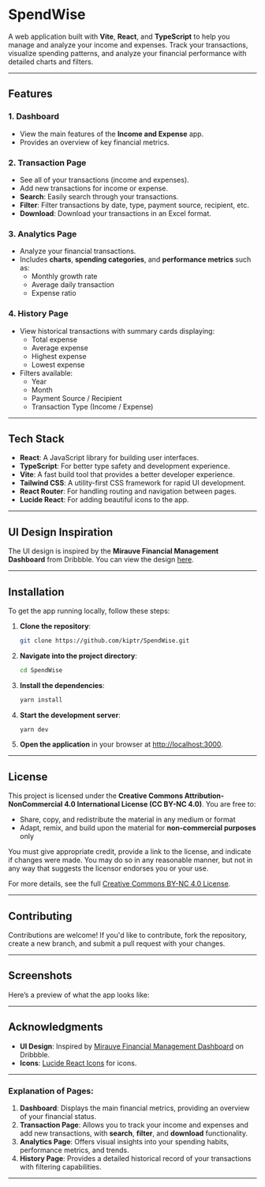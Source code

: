# SpendWise

A web application built with **Vite**, **React**, and **TypeScript** to help you manage and analyze your income and expenses. Track your transactions, visualize spending patterns, and analyze your financial performance with detailed charts and filters.

---

## Features

### 1. **Dashboard**
   - View the main features of the **Income and Expense** app.
   - Provides an overview of key financial metrics.

### 2. **Transaction Page**
   - See all of your transactions (income and expenses).
   - Add new transactions for income or expense.
   - **Search**: Easily search through your transactions.
   - **Filter**: Filter transactions by date, type, payment source, recipient, etc.
   - **Download**: Download your transactions in an Excel format.

### 3. **Analytics Page**
   - Analyze your financial transactions.
   - Includes **charts**, **spending categories**, and **performance metrics** such as:
     - Monthly growth rate
     - Average daily transaction
     - Expense ratio

### 4. **History Page**
   - View historical transactions with summary cards displaying:
     - Total expense
     - Average expense
     - Highest expense
     - Lowest expense
   - Filters available:
     - Year
     - Month
     - Payment Source / Recipient
     - Transaction Type (Income / Expense)

---

## Tech Stack

- **React**: A JavaScript library for building user interfaces.
- **TypeScript**: For better type safety and development experience.
- **Vite**: A fast build tool that provides a better developer experience.
- **Tailwind CSS**: A utility-first CSS framework for rapid UI development.
- **React Router**: For handling routing and navigation between pages.
- **Lucide React**: For adding beautiful icons to the app.

---

## UI Design Inspiration

The UI design is inspired by the **Mirauve Financial Management Dashboard** from Dribbble. You can view the design [here](https://dribbble.com/shots/23051720-Mirauve-Financial-Management-Dashboard).

---

## Installation

To get the app running locally, follow these steps:

1. **Clone the repository**:
    ```bash
    git clone https://github.com/kiptr/SpendWise.git
    ```

2. **Navigate into the project directory**:
    ```bash
    cd SpendWise
    ```

3. **Install the dependencies**:
    ```bash
    yarn install
    ```

4. **Start the development server**:
    ```bash
    yarn dev
    ```

5. **Open the application** in your browser at [http://localhost:3000](http://localhost:3000).

---

## License

This project is licensed under the **Creative Commons Attribution-NonCommercial 4.0 International License (CC BY-NC 4.0)**. You are free to:
- Share, copy, and redistribute the material in any medium or format
- Adapt, remix, and build upon the material for **non-commercial purposes** only

You must give appropriate credit, provide a link to the license, and indicate if changes were made. You may do so in any reasonable manner, but not in any way that suggests the licensor endorses you or your use.

For more details, see the full [Creative Commons BY-NC 4.0 License](https://creativecommons.org/licenses/by-nc/4.0/).

---

## Contributing

Contributions are welcome! If you'd like to contribute, fork the repository, create a new branch, and submit a pull request with your changes.

---

## Screenshots

Here’s a preview of what the app looks like:

---

## Acknowledgments

- **UI Design**: Inspired by [Mirauve Financial Management Dashboard](https://dribbble.com/shots/23051720-Mirauve-Financial-Management-Dashboard) on Dribbble.
- **Icons**: [Lucide React Icons](https://github.com/lucide-icons/lucide) for icons.

---

### Explanation of Pages:
1. **Dashboard**: Displays the main financial metrics, providing an overview of your financial status.
2. **Transaction Page**: Allows you to track your income and expenses and add new transactions, with **search**, **filter**, and **download** functionality.
3. **Analytics Page**: Offers visual insights into your spending habits, performance metrics, and trends.
4. **History Page**: Provides a detailed historical record of your transactions with filtering capabilities.

---
